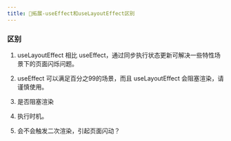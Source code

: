 ```yaml
---
title: 🌹拓展-useEffect和useLayoutEffect区别
---
```




### 区别

1. useLayoutEffect 相比 useEffect，通过同步执行状态更新可解决一些特性场景下的页面闪烁问题。
2. useEffect 可以满足百分之99的场景，而且 useLayoutEffect 会阻塞渲染，请谨慎使用。



1. 是否阻塞渲染
2. 执行时机。
3. 会不会触发二次渲染，引起页面闪动？
